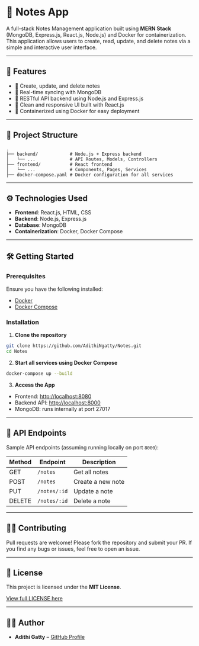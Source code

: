 # 📝 Notes App

A full-stack Notes Management application built using **MERN Stack** (MongoDB, Express.js, React.js, Node.js) and Docker for containerization. This application allows users to create, read, update, and delete notes via a simple and interactive user interface.

---

## 🚀 Features

* 📄 Create, update, and delete notes
* 🧠 Real-time syncing with MongoDB
* 🔌 RESTful API backend using Node.js and Express.js
* 🎨 Clean and responsive UI built with React.js
* 🐳 Containerized using Docker for easy deployment

---

## 📁 Project Structure

```
.
├── backend/            # Node.js + Express backend
│   └── ...             # API Routes, Models, Controllers
├── frontend/           # React frontend
│   └── ...             # Components, Pages, Services
├── docker-compose.yaml # Docker configuration for all services
```

---

## ⚙️ Technologies Used

* **Frontend**: React.js, HTML, CSS
* **Backend**: Node.js, Express.js
* **Database**: MongoDB
* **Containerization**: Docker, Docker Compose

---

## 🛠️ Getting Started

### Prerequisites

Ensure you have the following installed:

* [Docker](https://www.docker.com/products/docker-desktop)
* [Docker Compose](https://docs.docker.com/compose/)

### Installation

1. **Clone the repository**

```bash
git clone https://github.com/AdithiNgatty/Notes.git
cd Notes
```

2. **Start all services using Docker Compose**

```bash
docker-compose up --build
```

3. **Access the App**

* Frontend: [http://localhost:8080](http://localhost:8080)
* Backend API: [http://localhost:8000](http://localhost:8000)
* MongoDB: runs internally at port 27017

---

## 🧪 API Endpoints

Sample API endpoints (assuming running locally on port `8000`):

| Method | Endpoint     | Description       |
| ------ | ------------ | ----------------- |
| GET    | `/notes`     | Get all notes     |
| POST   | `/notes`     | Create a new note |
| PUT    | `/notes/:id` | Update a note     |
| DELETE | `/notes/:id` | Delete a note     |

---

## 👨‍💼 Contributing

Pull requests are welcome! Please fork the repository and submit your PR. If you find any bugs or issues, feel free to open an issue.

---

## 📄 License

This project is licensed under the **MIT License**.

[View full LICENSE here](https://github.com/AdithiNgatty/Notes/tree/main?tab=MIT-1-ov-file#)

---

## 👩‍💼 Author

* **Adithi Gatty** – [GitHub Profile](https://github.com/AdithiNgatty)
